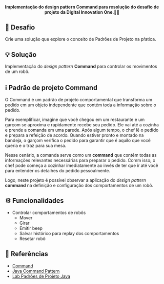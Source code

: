 <h4 align="center">Implementação do design pattern Command para resolução do desafio de projeto da Digital Innovation One.🧡💛</h4>

##  🎯 Desafio
Crie uma solução que explore o conceito de Padrões de Projeto na pŕatica. 
##  💡 Solução
Implementação do *design pattern* **Command** para controlar os movimentos de um robô.
##  ℹ️ Padrão de projeto Command
O Command é um padrão de projeto comportamental que transforma um pedido em um objeto independente que contém toda a informação sobre o pedido.

Para exemplificar, imagine que você chegou em um restaurante e um garçom se aproxima e rapidamente recebe seu pedido. 
Ele vai até a cozinha e prende a comanda em uma parede. Após algum tempo, o chef lê o pedido e prepara a refeição de acordo. 
Quando estiver pronto e montado na bandeja, o garçom verifica o pedido para garantir que é aquilo que você queria e o traz para sua mesa.

Nesse cenário, a comanda serve como um **command** que contém todas as informações relevantes necessárias para preparar o pedido. Comm isso,
o chef pode começa a cozinhar imediatamente ao invés de ter que ir até você para entender os detalhes do pedido pessoalmente.

Logo, neste projeto é possível observar a aplicação do *design pattern* **command** na definição e configuração dos comportamentos de um robô. 

## ⚙️ Funcionalidades
- Controlar comportamentos de robôs
  - Mover
  - Girar
  - Emitir beep
  - Salvar histórico para replay dos comportamentos
  - Resetar robô
  
## 👀 Referências
- [Command](https://refactoring.guru/pt-br/design-patterns/command)
- [Java Command Pattern](https://www.baeldung.com/java-command-pattern)
- [Lab Padrões de Projeto Java](https://github.com/digitalinnovationone/lab-padroes-projeto-java)
